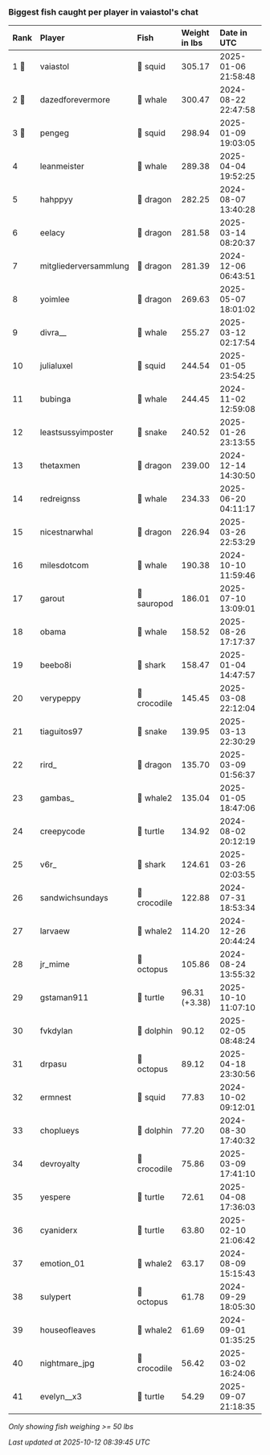 ### Biggest fish caught per player in vaiastol's chat

| Rank  | Player                | Fish         | Weight in lbs | Date in UTC         |
|:------|:----------------------|:-------------|:--------------|:--------------------|
| 1 🥇  | vaiastol              | 🦑 squid     | 305.17        | 2025-01-06 21:58:48 |
| 2 🥈  | dazedforevermore      | 🐳 whale     | 300.47        | 2024-08-22 22:47:58 |
| 3 🥉  | pengeg                | 🦑 squid     | 298.94        | 2025-01-09 19:03:05 |
| 4     | leanmeister           | 🐳 whale     | 289.38        | 2025-04-04 19:52:25 |
| 5     | hahppyy               | 🐉 dragon    | 282.25        | 2024-08-07 13:40:28 |
| 6     | eelacy                | 🐉 dragon    | 281.58        | 2025-03-14 08:20:37 |
| 7     | mitgliederversammlung | 🐉 dragon    | 281.39        | 2024-12-06 06:43:51 |
| 8     | yoimlee               | 🐉 dragon    | 269.63        | 2025-05-07 18:01:02 |
| 9     | divra__               | 🐳 whale     | 255.27        | 2025-03-12 02:17:54 |
| 10    | julialuxel            | 🦑 squid     | 244.54        | 2025-01-05 23:54:25 |
| 11    | bubinga               | 🐳 whale     | 244.45        | 2024-11-02 12:59:08 |
| 12    | leastsussyimposter    | 🐍 snake     | 240.52        | 2025-01-26 23:13:55 |
| 13    | thetaxmen             | 🐉 dragon    | 239.00        | 2024-12-14 14:30:50 |
| 14    | redreignss            | 🐳 whale     | 234.33        | 2025-06-20 04:11:17 |
| 15    | nicestnarwhal         | 🐉 dragon    | 226.94        | 2025-03-26 22:53:29 |
| 16    | milesdotcom           | 🐳 whale     | 190.38        | 2024-10-10 11:59:46 |
| 17    | garout                | 🦕 sauropod  | 186.01        | 2025-07-10 13:09:01 |
| 18    | obama                 | 🐳 whale     | 158.52        | 2025-08-26 17:17:37 |
| 19    | beebo8i               | 🦈 shark     | 158.47        | 2025-01-04 14:47:57 |
| 20    | verypeppy             | 🐊 crocodile | 145.45        | 2025-03-08 22:12:04 |
| 21    | tiaguitos97           | 🐍 snake     | 139.95        | 2025-03-13 22:30:29 |
| 22    | rird_                 | 🐉 dragon    | 135.70        | 2025-03-09 01:56:37 |
| 23    | gambas_               | 🐋 whale2    | 135.04        | 2025-01-05 18:47:06 |
| 24    | creepycode            | 🐢 turtle    | 134.92        | 2024-08-02 20:12:19 |
| 25    | v6r_                  | 🦈 shark     | 124.61        | 2025-03-26 02:03:55 |
| 26    | sandwichsundays       | 🐊 crocodile | 122.88        | 2024-07-31 18:53:34 |
| 27    | larvaew               | 🐋 whale2    | 114.20        | 2024-12-26 20:44:24 |
| 28    | jr_mime               | 🐙 octopus   | 105.86        | 2024-08-24 13:55:32 |
| 29    | gstaman911            | 🐢 turtle    | 96.31 (+3.38) | 2025-10-10 11:07:10 |
| 30    | fvkdylan              | 🐬 dolphin   | 90.12         | 2025-02-05 08:48:24 |
| 31    | drpasu                | 🐙 octopus   | 89.12         | 2025-04-18 23:30:56 |
| 32    | ermnest               | 🦑 squid     | 77.83         | 2024-10-02 09:12:01 |
| 33    | choplueys             | 🐬 dolphin   | 77.20         | 2024-08-30 17:40:32 |
| 34    | devroyalty            | 🐊 crocodile | 75.86         | 2025-03-09 17:41:10 |
| 35    | yespere               | 🐢 turtle    | 72.61         | 2025-04-08 17:36:03 |
| 36    | cyaniderx             | 🐢 turtle    | 63.80         | 2025-02-10 21:06:42 |
| 37    | emotion_01            | 🐋 whale2    | 63.17         | 2024-08-09 15:15:43 |
| 38    | sulypert              | 🐙 octopus   | 61.78         | 2024-09-29 18:05:30 |
| 39    | houseofleaves         | 🐋 whale2    | 61.69         | 2024-09-01 01:35:25 |
| 40    | nightmare_jpg         | 🐊 crocodile | 56.42         | 2025-03-02 16:24:06 |
| 41    | evelyn__x3            | 🐢 turtle    | 54.29         | 2025-09-07 21:18:35 |

_Only showing fish weighing >= 50 lbs_

_Last updated at 2025-10-12 08:39:45 UTC_